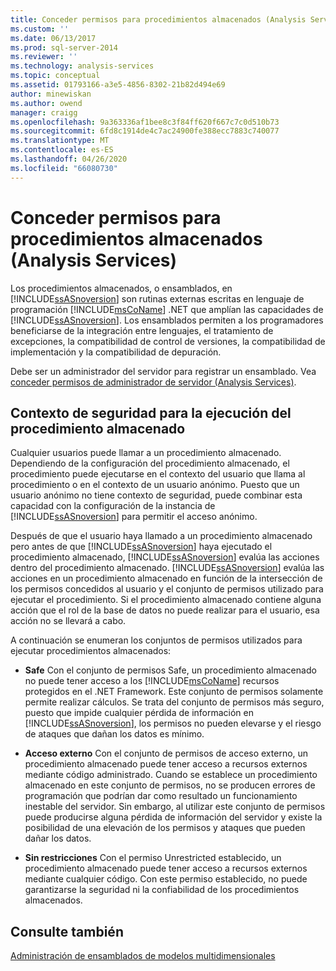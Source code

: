 ```yaml
---
title: Conceder permisos para procedimientos almacenados (Analysis Services) | Microsoft Docs
ms.custom: ''
ms.date: 06/13/2017
ms.prod: sql-server-2014
ms.reviewer: ''
ms.technology: analysis-services
ms.topic: conceptual
ms.assetid: 01793166-a3e5-4856-8302-21b82d494e69
author: minewiskan
ms.author: owend
manager: craigg
ms.openlocfilehash: 9a363336af1bee8c3f84ff620f667c7c0d510b73
ms.sourcegitcommit: 6fd8c1914de4c7ac24900fe388ecc7883c740077
ms.translationtype: MT
ms.contentlocale: es-ES
ms.lasthandoff: 04/26/2020
ms.locfileid: "66080730"
---
```

# <a name="grant-permissions-on-stored-procedures-analysis-services"></a>Conceder permisos para procedimientos almacenados (Analysis Services)
  Los procedimientos almacenados, o ensamblados, en [!INCLUDE[ssASnoversion](../includes/ssasnoversion-md.md)] son rutinas externas escritas en lenguaje de programación [!INCLUDE[msCoName](../includes/msconame-md.md)] .NET que amplían las capacidades de [!INCLUDE[ssASnoversion](../includes/ssasnoversion-md.md)]. Los ensamblados permiten a los programadores beneficiarse de la integración entre lenguajes, el tratamiento de excepciones, la compatibilidad de control de versiones, la compatibilidad de implementación y la compatibilidad de depuración.  
  
 Debe ser un administrador del servidor para registrar un ensamblado. Vea [conceder permisos de administrador de servidor &#40;Analysis Services&#41;](instances/grant-server-admin-rights-to-an-analysis-services-instance.md).  
  
## <a name="security-context-for-stored-procedure-execution"></a>Contexto de seguridad para la ejecución del procedimiento almacenado  
 Cualquier usuarios puede llamar a un procedimiento almacenado. Dependiendo de la configuración del procedimiento almacenado, el procedimiento puede ejecutarse en el contexto del usuario que llama al procedimiento o en el contexto de un usuario anónimo. Puesto que un usuario anónimo no tiene contexto de seguridad, puede combinar esta capacidad con la configuración de la instancia de [!INCLUDE[ssASnoversion](../includes/ssasnoversion-md.md)] para permitir el acceso anónimo.  
  
 Después de que el usuario haya llamado a un procedimiento almacenado pero antes de que [!INCLUDE[ssASnoversion](../includes/ssasnoversion-md.md)] haya ejecutado el procedimiento almacenado, [!INCLUDE[ssASnoversion](../includes/ssasnoversion-md.md)] evalúa las acciones dentro del procedimiento almacenado. [!INCLUDE[ssASnoversion](../includes/ssasnoversion-md.md)] evalúa las acciones en un procedimiento almacenado en función de la intersección de los permisos concedidos al usuario y el conjunto de permisos utilizado para ejecutar el procedimiento. Si el procedimiento almacenado contiene alguna acción que el rol de la base de datos no puede realizar para el usuario, esa acción no se llevará a cabo.  
  
 A continuación se enumeran los conjuntos de permisos utilizados para ejecutar procedimientos almacenados:  
  
-   **Safe** Con el conjunto de permisos Safe, un procedimiento almacenado no puede tener acceso a los [!INCLUDE[msCoName](../includes/msconame-md.md)] recursos protegidos en el .NET Framework. Este conjunto de permisos solamente permite realizar cálculos. Se trata del conjunto de permisos más seguro, puesto que impide cualquier pérdida de información en [!INCLUDE[ssASnoversion](../includes/ssasnoversion-md.md)], los permisos no pueden elevarse y el riesgo de ataques que dañan los datos es mínimo.  
  
-   **Acceso externo** Con el conjunto de permisos de acceso externo, un procedimiento almacenado puede tener acceso a recursos externos mediante código administrado. Cuando se establece un procedimiento almacenado en este conjunto de permisos, no se producen errores de programación que podrían dar como resultado un funcionamiento inestable del servidor. Sin embargo, al utilizar este conjunto de permisos puede producirse alguna pérdida de información del servidor y existe la posibilidad de una elevación de los permisos y ataques que pueden dañar los datos.  
  
-   **Sin restricciones** Con el permiso Unrestricted establecido, un procedimiento almacenado puede tener acceso a recursos externos mediante cualquier código. Con este permiso establecido, no puede garantizarse la seguridad ni la confiabilidad de los procedimientos almacenados.  
  
## <a name="see-also"></a>Consulte también  
 [Administración de ensamblados de modelos multidimensionales](multidimensional-models/multidimensional-model-assemblies-management.md)  
  
  
